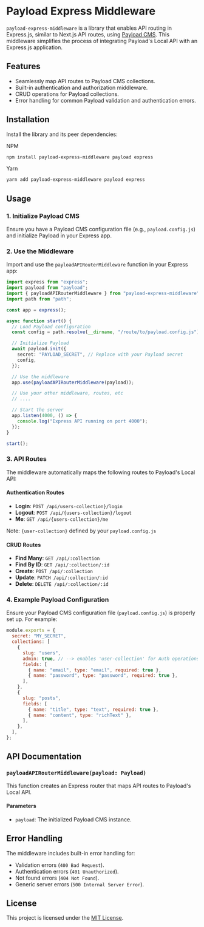 # Payload Express Middleware

`payload-express-middleware` is a library that enables API routing in Express.js, similar to Next.js API routes, using [Payload CMS](https://payloadcms.com). This middleware simplifies the process of integrating Payload's Local API with an Express.js application.

## Features

- Seamlessly map API routes to Payload CMS collections.
- Built-in authentication and authorization middleware.
- CRUD operations for Payload collections.
- Error handling for common Payload validation and authentication errors.

## Installation

Install the library and its peer dependencies:

NPM

```bash
npm install payload-express-middleware payload express
```

Yarn

```bash
yarn add payload-express-middleware payload express
```

## Usage

### 1. Initialize Payload CMS

Ensure you have a Payload CMS configuration file (e.g., `payload.config.js`) and initialize Payload in your Express app.

### 2. Use the Middleware

Import and use the `payloadAPIRouterMiddleware` function in your Express app:

```typescript
import express from "express";
import payload from "payload";
import { payloadAPIRouterMiddleware } from "payload-express-middleware";
import path from "path";

const app = express();

async function start() {
  // Load Payload configuration
  const config = path.resolve(__dirname, "/route/to/payload.config.js");

  // Initialize Payload
  await payload.init({
    secret: "PAYLOAD_SECRET", // Replace with your Payload secret
    config,
  });

  // Use the middleware
  app.use(payloadAPIRouterMiddleware(payload));

  // Use your other middleware, routes, etc
  // ....

  // Start the server
  app.listen(4000, () => {
    console.log("Express API running on port 4000");
  });
}

start();
```

### 3. API Routes

The middleware automatically maps the following routes to Payload's Local API:

#### Authentication Routes

- **Login**: `POST /api/users-collection}/login`
- **Logout**: `POST /api/{users-collection}/logout`
- **Me**: `GET /api/{users-collection}/me`

Note: `{user-collection}` defined by your `payload.config.js`

#### CRUD Routes

- **Find Many**: `GET /api/:collection`
- **Find By ID**: `GET /api/:collection/:id`
- **Create**: `POST /api/:collection`
- **Update**: `PATCH /api/:collection/:id`
- **Delete**: `DELETE /api/:collection/:id`

### 4. Example Payload Configuration

Ensure your Payload CMS configuration file (`payload.config.js`) is properly set up. For example:

```javascript
module.exports = {
  secret: "MY_SECRET",
  collections: [
    {
      slug: "users",
      admin: true, // --> enables 'user-collection' for Auth operations
      fields: [
        { name: "email", type: "email", required: true },
        { name: "password", type: "password", required: true },
      ],
    },
    {
      slug: "posts",
      fields: [
        { name: "title", type: "text", required: true },
        { name: "content", type: "richText" },
      ],
    },
  ],
};
```

## API Documentation

### `payloadAPIRouterMiddleware(payload: Payload)`

This function creates an Express router that maps API routes to Payload's Local API.

#### Parameters

- `payload`: The initialized Payload CMS instance.

## Error Handling

The middleware includes built-in error handling for:

- Validation errors (`400 Bad Request`).
- Authentication errors (`401 Unauthorized`).
- Not found errors (`404 Not Found`).
- Generic server errors (`500 Internal Server Error`).

## License

This project is licensed under the [MIT License](LICENSE).
